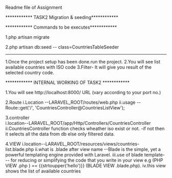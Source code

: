 Readme file of Assignment

************ TASK2 Migration & seeding************

************  Commands to be executes************

1.php artisan migrate

2.php artisan db:seed -- class=CountriesTableSeeder

************ ************ ************ ************ ************ 



1.Once the project setup has been done.run the project.
2.You will see list available countries with ISO code
3.Filter- It will give you result of the selected country code.

************ INTERNAL WORKING OF TASK2 ************

1.You will see http://localhost:8000/ URL (vary according to your port no.)

2.Route 
	i.Location --LARAVEL_ROOT/routes/web.php
	ii.usage --
	Route::get('/', 'CountriesController@CountriesListView');

3.controller  
	i.location--LARAVEL_ROOT/app/Http/Controllers/CountriesController
	ii.CountriesController function checks wheather iso exist or not.
		-if not then it selects all the data from db else only filtered data.

4.VIEW
	i.location--LARAVEL_ROOT/resources/views/countries-list.blade.php 
	ii.what is .blade after view name --Blade is the simple, yet a powerful templating engine provided with Laravel.
	iii.use of blade template--- for reducing or simplifying the code that you write in your view
	e.g     <?php echo strtoupper('hello') ?>(PHP VIEW .php ) ==   {{strtoupper('hello')}} (BLADE VIEW .blade.php).
	iv.this view shows the list of  available countries
	

						   	


















